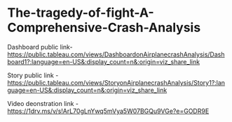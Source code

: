 # The-tragedy-of-fight-A-Comprehensive-Crash-Analysis


Dashboard public link- https://public.tableau.com/views/DashboardonAirplanecrashAnalysis/Dashboard1?:language=en-US&:display_count=n&:origin=viz_share_link

Story public link - https://public.tableau.com/views/StoryonAirplanecrashAnalysis/Story1?:language=en-US&:display_count=n&:origin=viz_share_link

Video deonstration link - https://1drv.ms/v/s!ArL70gLnYwq5mVya5W07BGQu9VGe?e=GODR9E
